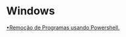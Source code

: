 # Windows



[•Remoção de Programas usando Powershell.](https://github.com/matheussdsi/Windows/blob/a23c297a992dc3e6a0865c0f069aefd438b30e34/Remover_programs.ps1)
